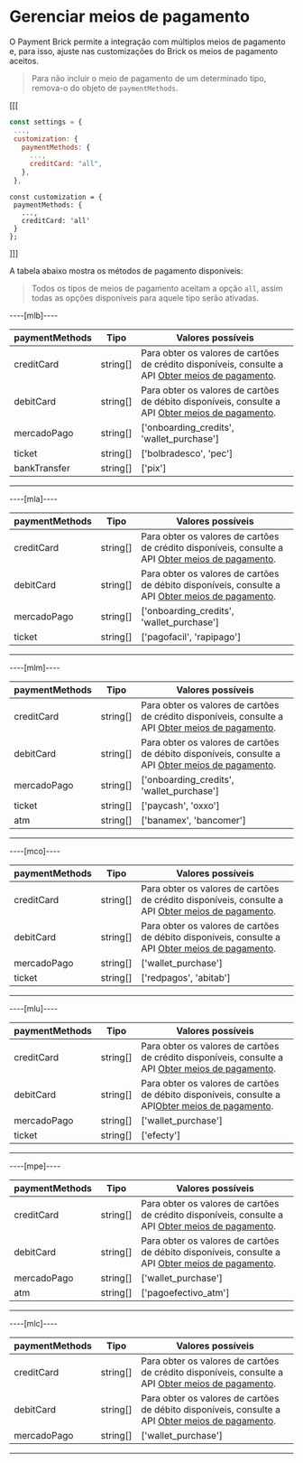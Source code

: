 # Gerenciar meios de pagamento

O Payment Brick permite a integração com múltiplos meios de pagamento e, para isso, ajuste nas customizações do Brick os meios de pagamento aceitos. 

> Para não incluir o meio de pagamento de um determinado tipo, remova-o do objeto de `paymentMethods`.

[[[
```Javascript
const settings = {
 ...,
 customization: {
   paymentMethods: {
     ...,
     creditCard: "all",
   },
 },
```
```react-jsx
const customization = {
 paymentMethods: {
   ...,
   creditCard: 'all'
 }
};
```
]]]

A tabela abaixo mostra os métodos de pagamento disponíveis:

> Todos os tipos de meios de pagamento aceitam a opção `all`, assim todas as opções disponíveis para aquele tipo serão ativadas.

----[mlb]----

| paymentMethods | Tipo | Valores possíveis |
|--- |--- | --- |
| creditCard | string[] | Para obter os valores de cartões de crédito disponíveis, consulte a API [Obter meios de pagamento](/developers/pt/reference/payment_methods/_payment_methods/get). |
| debitCard | string[] | Para obter os valores de cartões de débito disponíveis, consulte a API [Obter meios de pagamento](/developers/pt/reference/payment_methods/_payment_methods/get). |
| mercadoPago |  string[] | ['onboarding_credits',  'wallet_purchase'] |
| ticket |  string[] | ['bolbradesco', 'pec'] |
| bankTransfer |  string[] | ['pix'] |

------------
----[mla]---- 

| paymentMethods | Tipo | Valores possíveis |
|--- |--- | --- |
| creditCard |  string[] | Para obter os valores de cartões de crédito disponíveis, consulte a API [Obter meios de pagamento](/developers/pt/reference/payment_methods/_payment_methods/get). |
| debitCard |  string[] | Para obter os valores de cartões de débito disponíveis, consulte a API [Obter meios de pagamento](/developers/pt/reference/payment_methods/_payment_methods/get). |
| mercadoPago |  string[] |['onboarding_credits',  'wallet_purchase'] |
| ticket |  string[] | ['pagofacil', 'rapipago'] |

------------
----[mlm]---- 

| paymentMethods | Tipo | Valores possíveis |
|--- |--- | --- |
| creditCard |  string[] | Para obter os valores de cartões de crédito disponíveis, consulte a API [Obter meios de pagamento](/developers/pt/reference/payment_methods/_payment_methods/get). |
| debitCard |  string[] | Para obter os valores de cartões de débito disponíveis, consulte a API [Obter meios de pagamento](/developers/pt/reference/payment_methods/_payment_methods/get). |
| mercadoPago |  string[] | ['onboarding_credits',  'wallet_purchase'] |
| ticket |  string[] | ['paycash', 'oxxo'] |
| atm |  string[] | ['banamex',  'bancomer'] |

------------
----[mco]---- 

| paymentMethods | Tipo | Valores possíveis |
|--- |--- | --- |
| creditCard |  string[] | Para obter os valores de cartões de crédito disponíveis, consulte a API [Obter meios de pagamento](/developers/pt/reference/payment_methods/_payment_methods/get). |
| debitCard |  string[] | Para obter os valores de cartões de débito disponíveis, consulte a API [Obter meios de pagamento](/developers/pt/reference/payment_methods/_payment_methods/get). |
| mercadoPago |  string[] | ['wallet_purchase'] |
| ticket |  string[] | ['redpagos', 'abitab'] |

------------
----[mlu]---- 

| paymentMethods | Tipo | Valores possíveis |
|--- |--- | --- |
| creditCard |  string[] | Para obter os valores de cartões de crédito disponíveis, consulte a API [Obter meios de pagamento](/developers/pt/reference/payment_methods/_payment_methods/get). |
| debitCard |  string[] |  Para obter os valores de cartões de débito disponíveis, consulte a API[Obter meios de pagamento](/developers/pt/reference/payment_methods/_payment_methods/get). |
| mercadoPago |  string[] | ['wallet_purchase'] |
| ticket |  string[] | ['efecty'] |

------------
----[mpe]---- 

| paymentMethods | Tipo | Valores possíveis |
|--- |--- | --- |
| creditCard |  string[] | Para obter os valores de cartões de crédito disponíveis, consulte a API [Obter meios de pagamento](/developers/pt/reference/payment_methods/_payment_methods/get). |
| debitCard |  string[] |  Para obter os valores de cartões de débito disponíveis, consulte a API [Obter meios de pagamento](/developers/pt/reference/payment_methods/_payment_methods/get). |
| mercadoPago |  string[] | ['wallet_purchase'] |
| atm |  string[] | ['pagoefectivo_atm'] |

------------
----[mlc]---- 

| paymentMethods |  Tipo | Valores possíveis |
|--- |--- | --- |
| creditCard |  string[] |  Para obter os valores de cartões de crédito disponíveis, consulte a API [Obter meios de pagamento](/developers/pt/reference/payment_methods/_payment_methods/get). |
| debitCard |  string[] |  Para obter os valores de cartões de débito disponíveis, consulte a API [Obter meios de pagamento](/developers/pt/reference/payment_methods/_payment_methods/get). |
| mercadoPago |  string[] | ['wallet_purchase'] |

------------